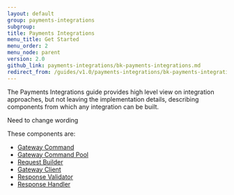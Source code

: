 ```yaml
---
layout: default
group: payments-integrations
subgroup: 
title: Payments Integrations
menu_title: Get Started
menu_order: 2
menu_node: parent
version: 2.0
github_link: payments-integrations/bk-payments-integrations.md
redirect_from: /guides/v1.0/payments-integrations/bk-payments-integrations.html
---
```


The Payments Integrations guide provides high level view on integration approaches, but not leaving the implementation details, describing components from which any integration can be built.

<p class="q">Need to change wording</p>

These components are:

* [Gateway Command]({{page.baseurl}}payments-integrations/payment-gateway/gateway-command)
* [Gateway Command Pool]({{page.baseurl}}payments-integrations/payment-gateway/command-pool)
* [Request Builder]({{page.baseurl}}payments-integrations/payment-gateway/request-builder)
* [Gateway Client]({{page.baseurl}}payments-integrations/payment-gateway/gateway-client)
* [Response Validator]({{page.baseurl}}payments-integrations/payment-gateway/response-validator)
* [Response Handler]({{page.baseurl}}payments-integrations/payment-gateway/response-handler)